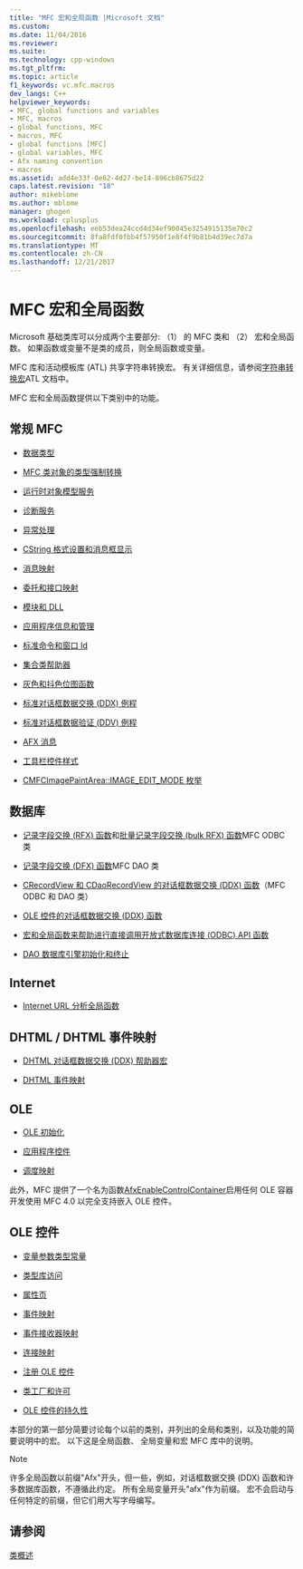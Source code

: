 ```yaml
---
title: "MFC 宏和全局函数 |Microsoft 文档"
ms.custom: 
ms.date: 11/04/2016
ms.reviewer: 
ms.suite: 
ms.technology: cpp-windows
ms.tgt_pltfrm: 
ms.topic: article
f1_keywords: vc.mfc.macros
dev_langs: C++
helpviewer_keywords:
- MFC, global functions and variables
- MFC, macros
- global functions, MFC
- macros, MFC
- global functions [MFC]
- global variables, MFC
- Afx naming convention
- macros
ms.assetid: add4e33f-0e62-4d27-be14-896cb8675d22
caps.latest.revision: "18"
author: mikeblome
ms.author: mblome
manager: ghogen
ms.workload: cplusplus
ms.openlocfilehash: eeb53dea24ccd4d34ef90045e3254915135e70c2
ms.sourcegitcommit: 8fa8fdf0fbb4f57950f1e8f4f9b81b4d39ec7d7a
ms.translationtype: MT
ms.contentlocale: zh-CN
ms.lasthandoff: 12/21/2017
---
```

# <a name="mfc-macros-and-globals"></a>MFC 宏和全局函数
Microsoft 基础类库可以分成两个主要部分: （1） 的 MFC 类和 （2） 宏和全局函数。 如果函数或变量不是类的成员，则全局函数或变量。  
  
 MFC 库和活动模板库 (ATL) 共享字符串转换宏。 有关详细信息，请参阅[字符串转换宏](../../atl/reference/string-conversion-macros.md)ATL 文档中。  
  
 MFC 宏和全局函数提供以下类别中的功能。  
  
## <a name="general-mfc"></a>常规 MFC  
  
-   [数据类型](data-types-mfc.md)  
  
-   [MFC 类对象的类型强制转换](type-casting-of-mfc-class-objects.md)  
  
-   [运行时对象模型服务](run-time-object-model-services.md)  
  
-   [诊断服务](diagnostic-services.md)  
  
-   [异常处理](exception-processing.md)  
  
-   [CString 格式设置和消息框显示](cstring-formatting-and-message-box-display.md)  
  
-   [消息映射](message-map-macros-mfc.md)  

-   [委托和接口映射](delegate-and-interface-maps.md)

-   [模块和 DLL](extension-dll-macros.md)
  
-   [应用程序信息和管理](application-information-and-management.md)  
  
-   [标准命令和窗口 Id](standard-command-and-window-ids.md)  
  
-   [集合类帮助器](collection-class-helpers.md)  
  
-   [灰色和抖色位图函数](gray-and-dithered-bitmap-functions.md)  
  
-   [标准对话框数据交换 (DDX) 例程](standard-dialog-data-exchange-routines.md)  
  
-   [标准对话框数据验证 (DDV) 例程](standard-dialog-data-validation-routines.md)  
  
-   [AFX 消息](afx-messages.md)  
  
-   [工具栏控件样式](toolbar-control-styles.md)  
  
-   [CMFCImagePaintArea::IMAGE_EDIT_MODE 枚举](cmfcimagepaintarea-image-edit-mode-enumeration.md)  

  
## <a name="database"></a>数据库  
  
-   [记录字段交换 (RFX) 函数](record-field-exchange-functions.md)和[批量记录字段交换 (bulk RFX) 函数](record-field-exchange-functions.md)MFC ODBC 类  
  
-   [记录字段交换 (DFX) 函数](record-field-exchange-functions.md)MFC DAO 类  
  
-   [CRecordView 和 CDaoRecordView 的对话框数据交换 (DDX) 函数](dialog-data-exchange-functions-for-crecordview-and-cdaorecordview.md)（MFC ODBC 和 DAO 类）  
  
-   [OLE 控件的对话框数据交换 (DDX) 函数](dialog-data-exchange-functions-for-ole-controls.md)  
  
-   [宏和全局函数来帮助进行直接调用开放式数据库连接 (ODBC) API 函数](database-macros-and-globals.md)  
  
-   [DAO 数据库引擎初始化和终止](dao-database-engine-initialization-and-termination.md)  
  
## <a name="internet"></a>Internet  
  
-   [Internet URL 分析全局函数](internet-url-parsing-globals.md)  
  
## <a name="dhtml--dhtml-event-maps"></a>DHTML / DHTML 事件映射  
  
-   [DHTML 对话框数据交换 (DDX) 帮助器宏](ddx-dhtml-helper-macros.md)  
  
-   [DHTML 事件映射](dhtml-event-maps.md)  
  
## <a name="ole"></a>OLE  
  
-   [OLE 初始化](ole-initialization.md)  
  
-   [应用程序控件](application-control.md)  
  
-   [调度映射](dispatch-maps.md)  
  
 此外，MFC 提供了一个名为函数[AfxEnableControlContainer](ole-initialization.md#afxenablecontrolcontainer)启用任何 OLE 容器开发使用 MFC 4.0 以完全支持嵌入 OLE 控件。  
  
## <a name="ole-controls"></a>OLE 控件  
  
-   [变量参数类型常量](variant-parameter-type-constants.md)  
  
-   [类型库访问](type-library-access.md)  
  
-   [属性页](property-pages-mfc.md)  
  
-   [事件映射](event-maps.md)  
  
-   [事件接收器映射](event-sink-maps.md)  
  
-   [连接映射](connection-maps.md)  
  
-   [注册 OLE 控件](registering-ole-controls.md)  
  
-   [类工厂和许可](class-factories-and-licensing.md)  
  
-   [OLE 控件的持久性](persistence-of-ole-controls.md)  
  
 本部分的第一部分简要讨论每个以前的类别，并列出的全局和类别，以及功能的简要说明中的宏。 以下这是全局函数、 全局变量和宏 MFC 库中的说明。  
  
> [!NOTE]
>  许多全局函数以前缀"Afx"开头，但一些，例如，对话框数据交换 (DDX) 函数和许多数据库函数，不遵循此约定。 所有全局变量开头"afx"作为前缀。 宏不会启动与任何特定的前缀，但它们用大写字母编写。  
  
## <a name="see-also"></a>请参阅  
 [类概述](../../mfc/class-library-overview.md)



